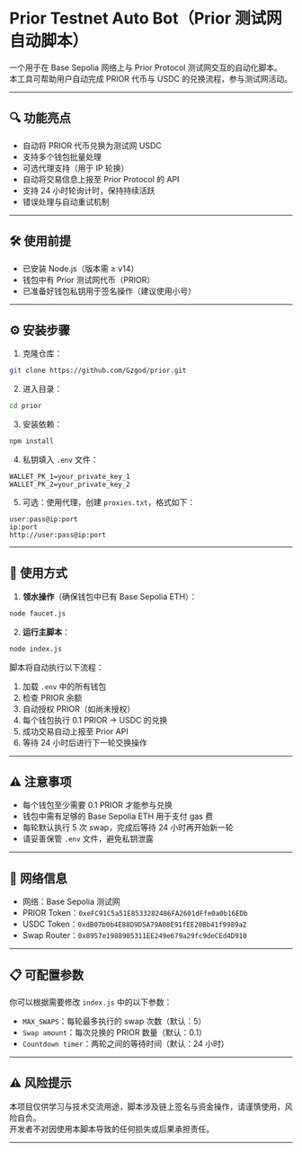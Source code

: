 # Prior Testnet Auto Bot（Prior 测试网自动脚本）

一个用于在 Base Sepolia 网络上与 Prior Protocol 测试网交互的自动化脚本。  
本工具可帮助用户自动完成 PRIOR 代币与 USDC 的兑换流程，参与测试网活动。

---

## 🔍 功能亮点

- 自动将 PRIOR 代币兑换为测试网 USDC  
- 支持多个钱包批量处理  
- 可选代理支持（用于 IP 轮换）  
- 自动将交易信息上报至 Prior Protocol 的 API  
- 支持 24 小时轮询计时，保持持续活跃  
- 错误处理与自动重试机制  

---

## 🛠️ 使用前提

- 已安装 Node.js（版本需 ≥ v14）  
- 钱包中有 Prior 测试网代币（PRIOR）  
- 已准备好钱包私钥用于签名操作（建议使用小号）

---

## ⚙️ 安装步骤

1. 克隆仓库：
```bash
git clone https://github.com/Gzgod/prior.git
```

2. 进入目录：
```bash
cd prior
```

3. 安装依赖：
```bash
npm install
```

4. 私钥填入 `.env` 文件：
```env
WALLET_PK_1=your_private_key_1
WALLET_PK_2=your_private_key_2
```

5. 可选：使用代理，创建 `proxies.txt`，格式如下：
```
user:pass@ip:port
ip:port
http://user:pass@ip:port
```

---

## 🚀 使用方式

1. **领水操作**（确保钱包中已有 Base Sepolia ETH）：
```bash
node faucet.js
```

2. **运行主脚本**：
```bash
node index.js
```

脚本将自动执行以下流程：

1. 加载 `.env` 中的所有钱包  
2. 检查 PRIOR 余额  
3. 自动授权 PRIOR（如尚未授权）  
4. 每个钱包执行 0.1 PRIOR → USDC 的兑换  
5. 成功交易自动上报至 Prior API  
6. 等待 24 小时后进行下一轮交换操作  

---

## ⚠️ 注意事项

- 每个钱包至少需要 0.1 PRIOR 才能参与兑换  
- 钱包中需有足够的 Base Sepolia ETH 用于支付 gas 费  
- 每轮默认执行 5 次 swap，完成后等待 24 小时再开始新一轮  
- 请妥善保管 `.env` 文件，避免私钥泄露  

---

## 🔗 网络信息

- 网络：Base Sepolia 测试网  
- PRIOR Token：`0xeFC91C5a51E8533282486FA2601dFfe0a0b16EDb`  
- USDC Token：`0xdB07b0b4E88D9D5A79A08E91fEE20Bb41f9989a2`  
- Swap Router：`0x8957e1988905311EE249e679a29fc9deCEd4D910`

---

## 📋 可配置参数

你可以根据需要修改 `index.js` 中的以下参数：

- `MAX_SWAPS`：每轮最多执行的 swap 次数（默认：5）  
- `Swap amount`：每次兑换的 PRIOR 数量（默认：0.1）  
- `Countdown timer`：两轮之间的等待时间（默认：24 小时）  

---

## ⚠️ 风险提示

本项目仅供学习与技术交流用途，脚本涉及链上签名与资金操作，请谨慎使用，风险自负。  
开发者不对因使用本脚本导致的任何损失或后果承担责任。

---

<!-- Auto-update: 2025-10-16T08:41:11.487797 -->
